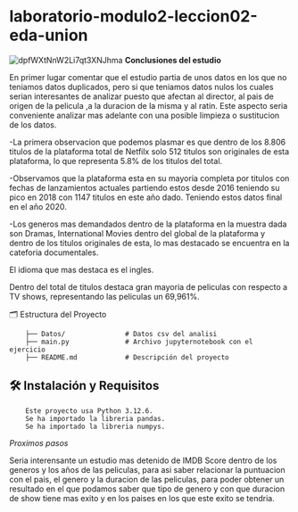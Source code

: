 # laboratorio-modulo2-leccion02-eda-union


![dpfWXtNnW2Li7qt3XNJhma](https://github.com/user-attachments/assets/23e189e6-cf53-4dfe-96a6-f4aff4fe5cc1)
 **Conclusiones del estudio**

En primer lugar comentar que el  estudio partia de unos datos en los que no teniamos datos duplicados, pero si que teniamos datos nulos los cuales serian interesantes de analizar puesto que afectan al director, al pais de origen de la pelicula ,a la duracion de la misma y al ratin. Este aspecto seria conveniente analizar mas adelante con una posible limpieza o sustitucion de los datos.

-La primera observacion que podemos plasmar es que dentro de los 8.806 titulos de la plataforma total de Netfilx solo 512 titulos son originales de esta plataforma, lo que representa 5.8% de los titulos del total.

-Observamos que la plataforma esta en su mayoria completa por titulos con fechas de lanzamientos actuales partiendo estos desde 2016 teniendo su pico en 2018 con 1147 titulos en este año dado. Teniendo estos datos final en el año 2020.

-Los generos mas demandados dentro de la plataforma en la muestra dada son Dramas, International Movies dentro del global de la plataforma y dentro de los titulos originales de esta, lo mas destacado se encuentra en la cateforia documentales.

El idioma que mas destaca es el ingles.

Dentro del total de titulos destaca gran mayoria de peliculas con respecto a TV shows, representando las peliculas un 69,961%.

 🗂️ Estructura del Proyecto

     
        ├── Datos/               # Datos csv del analisi
        ├── main.py              # Archivo jupyternotebook con el ejercicio
        ├── README.md            # Descripción del proyecto
      
## 🛠️ Instalación y Requisitos
        Este proyecto usa Python 3.12.6.
        Se ha importado la libreria pandas.
        Se ha importado la libreria numpys.

*Proximos pasos*

Seria interensante un estudio mas detenido de IMDB Score dentro de los generos y los años de las peliculas, para asi saber relacionar la puntuacion con el pais, el genero y la duracion de las peliculas, para poder obtener un resultado en el que podamos saber que tipo de genero y con que duracion de show tiene mas exito y en los paises en los que este exito se tendria.

